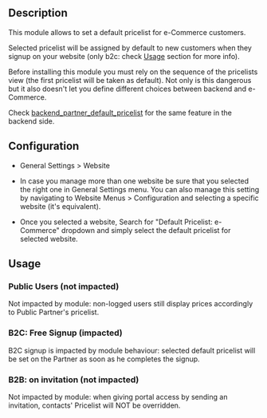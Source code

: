 ## Description

This module allows to set a default pricelist for e-Commerce customers.

Selected pricelist will be assigned by default to new customers when they signup on your
website (only b2c: check
[Usage](https://github.com/FrancescoBallerini/odoo14_custom_module_private/tree/main/website_partner_default_pricelist#usage)
section for more info).

Before installing this module you must rely on the sequence of the pricelists view (the
first pricelist will be taken as default). Not only is this dangerous but it also
doesn't let you define different choices between backend and e-Commerce.

Check
[backend_partner_default_pricelist](https://github.com/FrancescoBallerini/odoo14_custom_modules/tree/main/backend_partner_default_pricelist)
for the same feature in the backend side.

## Configuration

- General Settings > Website

- In case you manage more than one website be sure that you selected the right one in
  General Settings menu. You can also manage this setting by navigating to Website
  Menus > Configuration and selecting a specific website (it's equivalent).

- Once you selected a website, Search for "Default Pricelist: e-Commerce" dropdown and
  simply select the default pricelist for selected website.

## Usage

### Public Users (not impacted)

Not impacted by module: non-logged users still display prices accordingly to Public
Partner's pricelist.

### B2C: Free Signup (impacted)

B2C signup is impacted by module behaviour: selected default pricelist will be set on
the Partner as soon as he completes the signup.

### B2B: on invitation (not impacted)

Not impacted by module: when giving portal access by sending an invitation, contacts'
Pricelist will NOT be overridden.
